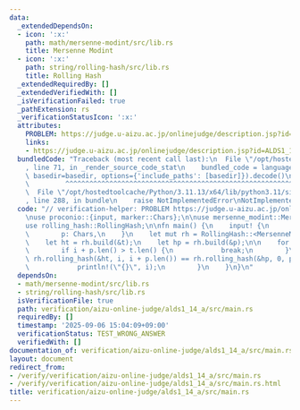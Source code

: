 ```yaml
---
data:
  _extendedDependsOn:
  - icon: ':x:'
    path: math/mersenne-modint/src/lib.rs
    title: Mersenne Modint
  - icon: ':x:'
    path: string/rolling-hash/src/lib.rs
    title: Rolling Hash
  _extendedRequiredBy: []
  _extendedVerifiedWith: []
  _isVerificationFailed: true
  _pathExtension: rs
  _verificationStatusIcon: ':x:'
  attributes:
    PROBLEM: https://judge.u-aizu.ac.jp/onlinejudge/description.jsp?id=ALDS1_14_A
    links:
    - https://judge.u-aizu.ac.jp/onlinejudge/description.jsp?id=ALDS1_14_A
  bundledCode: "Traceback (most recent call last):\n  File \"/opt/hostedtoolcache/Python/3.11.13/x64/lib/python3.11/site-packages/onlinejudge_verify/documentation/build.py\"\
    , line 71, in _render_source_code_stat\n    bundled_code = language.bundle(stat.path,\
    \ basedir=basedir, options={'include_paths': [basedir]}).decode()\n          \
    \         ^^^^^^^^^^^^^^^^^^^^^^^^^^^^^^^^^^^^^^^^^^^^^^^^^^^^^^^^^^^^^^^^^^^^^^^^^^^^^^^^^\n\
    \  File \"/opt/hostedtoolcache/Python/3.11.13/x64/lib/python3.11/site-packages/onlinejudge_verify/languages/rust.py\"\
    , line 288, in bundle\n    raise NotImplementedError\nNotImplementedError\n"
  code: "// verification-helper: PROBLEM https://judge.u-aizu.ac.jp/onlinejudge/description.jsp?id=ALDS1_14_A\n\
    \nuse proconio::{input, marker::Chars};\n\nuse mersenne_modint::MersenneModint;\n\
    use rolling_hash::RollingHash;\n\nfn main() {\n    input! {\n        t: Chars,\n\
    \        p: Chars,\n    }\n    let mut rh = RollingHash::<MersenneModint>::new(MersenneModint::rand());\n\
    \    let ht = rh.build(&t);\n    let hp = rh.build(&p);\n\n    for i in 0.. {\n\
    \        if i + p.len() > t.len() {\n            break;\n        }\n        if\
    \ rh.rolling_hash(&ht, i, i + p.len()) == rh.rolling_hash(&hp, 0, p.len()) {\n\
    \            println!(\"{}\", i);\n        }\n    }\n}\n"
  dependsOn:
  - math/mersenne-modint/src/lib.rs
  - string/rolling-hash/src/lib.rs
  isVerificationFile: true
  path: verification/aizu-online-judge/alds1_14_a/src/main.rs
  requiredBy: []
  timestamp: '2025-09-06 15:04:09+09:00'
  verificationStatus: TEST_WRONG_ANSWER
  verifiedWith: []
documentation_of: verification/aizu-online-judge/alds1_14_a/src/main.rs
layout: document
redirect_from:
- /verify/verification/aizu-online-judge/alds1_14_a/src/main.rs
- /verify/verification/aizu-online-judge/alds1_14_a/src/main.rs.html
title: verification/aizu-online-judge/alds1_14_a/src/main.rs
---
```

